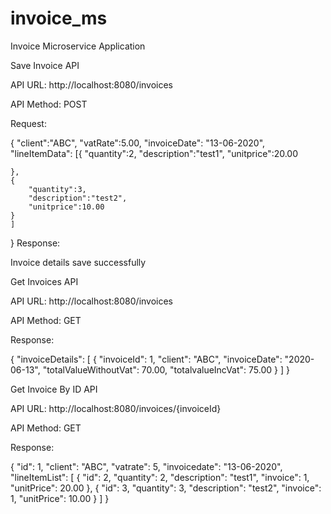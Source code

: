 # invoice_ms
Invoice Microservice Application

Save Invoice API

API URL: http://localhost:8080/invoices

API Method: POST

Request:

{
	"client":"ABC",
	"vatRate":5.00,
	"invoiceDate": "13-06-2020",
	"lineItemData": [{
		"quantity":2,
		"description":"test1",
		"unitprice":20.00
		
	},
	{
		"quantity":3,
		"description":"test2",
		"unitprice":10.00
	}
	]
}
Response:

Invoice details save successfully   

Get Invoices API

API URL: http://localhost:8080/invoices

API Method: GET

Response:

{
    "invoiceDetails": [
        {
            "invoiceId": 1,
            "client": "ABC",
            "invoiceDate": "2020-06-13",
            "totalValueWithoutVat": 70.00,
            "totalvalueIncVat": 75.00
        }
    ]
}

Get Invoice By ID API

API URL: http://localhost:8080/invoices/{invoiceId}

API Method: GET

Response:

{
    "id": 1,
    "client": "ABC",
    "vatrate": 5,
    "invoicedate": "13-06-2020",
    "lineItemList": [
        {
            "id": 2,
            "quantity": 2,
            "description": "test1",
            "invoice": 1,
            "unitPrice": 20.00
        },
        {
            "id": 3,
            "quantity": 3,
            "description": "test2",
            "invoice": 1,
            "unitPrice": 10.00
        }
    ]
}
    

